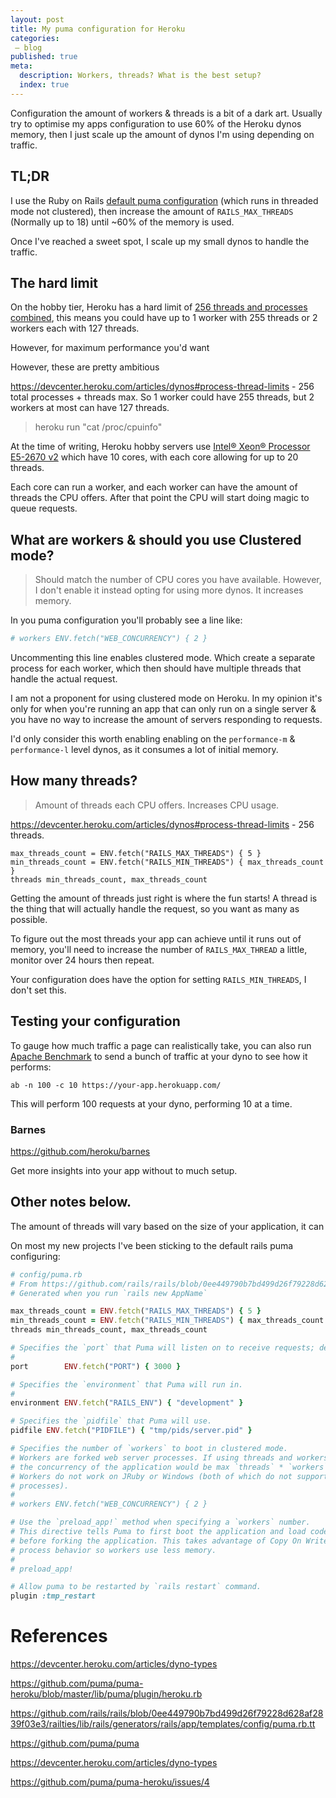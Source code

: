 ```yaml
---
layout: post
title: My puma configuration for Heroku
categories:
 – blog
published: true
meta:
  description: Workers, threads? What is the best setup?
  index: true
---
```


Configuration the amount of workers & threads is a bit of a dark art. Usually try to optimise my apps configuration to use 60% of the Heroku dynos memory, then I just scale up the amount of dynos I'm using depending on traffic.

## TL;DR

I use the Ruby on Rails [default puma configuration](https://github.com/rails/rails/blob/0ee449790b7bd499d26f79228d628af2839f03e3/railties/lib/rails/generators/rails/app/templates/config/puma.rb.tt) (which runs in threaded mode not clustered), then increase the amount of `RAILS_MAX_THREADS` (Normally up to 18) until ~60% of the memory is used.

Once I've reached a sweet spot, I scale up my small dynos to handle the traffic.

## The hard limit

On the hobby tier, Heroku has a hard limit of [256 threads and processes combined](https://devcenter.heroku.com/articles/dynos#process-thread-limits), this means you could have up to 1 worker with 255 threads or 2 workers each with 127 threads.

However, for maximum performance you'd want

However, these are pretty ambitious 

https://devcenter.heroku.com/articles/dynos#process-thread-limits - 256 total processes + threads max. So 1 worker could have 255 threads, but 2 workers at most can have 127 threads.

> heroku run "cat /proc/cpuinfo"

At the time of writing, Heroku hobby servers use [Intel® Xeon® Processor E5-2670 v2](https://ark.intel.com/content/www/us/en/ark/products/75275/intel-xeon-processor-e5-2670-v2-25m-cache-2-50-ghz.html) which have 10 cores, with each core allowing for up to 20 threads.

Each core can run a worker, and each worker can have the amount of threads the CPU offers. After that point the CPU will start doing magic to queue requests.

## What are workers & should you use Clustered mode?

> Should match the number of CPU cores you have available. However, I don't enable it instead opting for using more dynos.
> It increases memory.

In you puma configuration you'll probably see a line like:

```ruby
# workers ENV.fetch("WEB_CONCURRENCY") { 2 }
```

Uncommenting this line enables clustered mode. Which create a separate process for each worker, which then should have multiple threads that handle the actual request.

I am not a proponent for using clustered mode on Heroku. In my opinion it's only for when you're running an app that can only run on a single server & you have no way to increase the amount of servers responding to requests.

I'd only consider this worth enabling enabling on the `performance-m` & `performance-l` level dynos, as it consumes a lot of initial memory.

## How many threads?

> Amount of threads each CPU offers.
> Increases CPU usage.

https://devcenter.heroku.com/articles/dynos#process-thread-limits - 256 threads.

```
max_threads_count = ENV.fetch("RAILS_MAX_THREADS") { 5 }
min_threads_count = ENV.fetch("RAILS_MIN_THREADS") { max_threads_count }
threads min_threads_count, max_threads_count
```

Getting the amount of threads just right is where the fun starts! A thread is the thing that will actually handle the request, so you want as many as possible.

To figure out the most threads your app can achieve until it runs out of memory, you'll need to increase the number of `RAILS_MAX_THREAD` a little, monitor over 24 hours then repeat.

Your configuration does have the option for setting `RAILS_MIN_THREADS`, I don't set this.

## Testing your configuration

To gauge how much traffic a page can realistically take, you can also run [Apache Benchmark](https://www.petefreitag.com/item/689.cfm) to send a bunch of traffic at your dyno to see how it performs:

```
ab -n 100 -c 10 https://your-app.herokuapp.com/
```

This will perform 100 requests at your dyno, performing 10 at a time.

### Barnes

https://github.com/heroku/barnes

Get more insights into your app without to much setup.


## Other notes below.

The amount of threads will vary based on the size of your application, it can 


On most my new projects I've been sticking to the default rails puma configuring:

```ruby
# config/puma.rb
# From https://github.com/rails/rails/blob/0ee449790b7bd499d26f79228d628af2839f03e3/railties/lib/rails/generators/rails/app/templates/config/puma.rb.tt
# Generated when you run `rails new AppName`

max_threads_count = ENV.fetch("RAILS_MAX_THREADS") { 5 }
min_threads_count = ENV.fetch("RAILS_MIN_THREADS") { max_threads_count }
threads min_threads_count, max_threads_count

# Specifies the `port` that Puma will listen on to receive requests; default is 3000.
#
port        ENV.fetch("PORT") { 3000 }

# Specifies the `environment` that Puma will run in.
#
environment ENV.fetch("RAILS_ENV") { "development" }

# Specifies the `pidfile` that Puma will use.
pidfile ENV.fetch("PIDFILE") { "tmp/pids/server.pid" }

# Specifies the number of `workers` to boot in clustered mode.
# Workers are forked web server processes. If using threads and workers together
# the concurrency of the application would be max `threads` * `workers`.
# Workers do not work on JRuby or Windows (both of which do not support
# processes).
#
# workers ENV.fetch("WEB_CONCURRENCY") { 2 }

# Use the `preload_app!` method when specifying a `workers` number.
# This directive tells Puma to first boot the application and load code
# before forking the application. This takes advantage of Copy On Write
# process behavior so workers use less memory.
#
# preload_app!

# Allow puma to be restarted by `rails restart` command.
plugin :tmp_restart
```

# References

https://devcenter.heroku.com/articles/dyno-types

https://github.com/puma/puma-heroku/blob/master/lib/puma/plugin/heroku.rb


https://github.com/rails/rails/blob/0ee449790b7bd499d26f79228d628af2839f03e3/railties/lib/rails/generators/rails/app/templates/config/puma.rb.tt

https://github.com/puma/puma

https://devcenter.heroku.com/articles/dyno-types

https://github.com/puma/puma-heroku/issues/4
